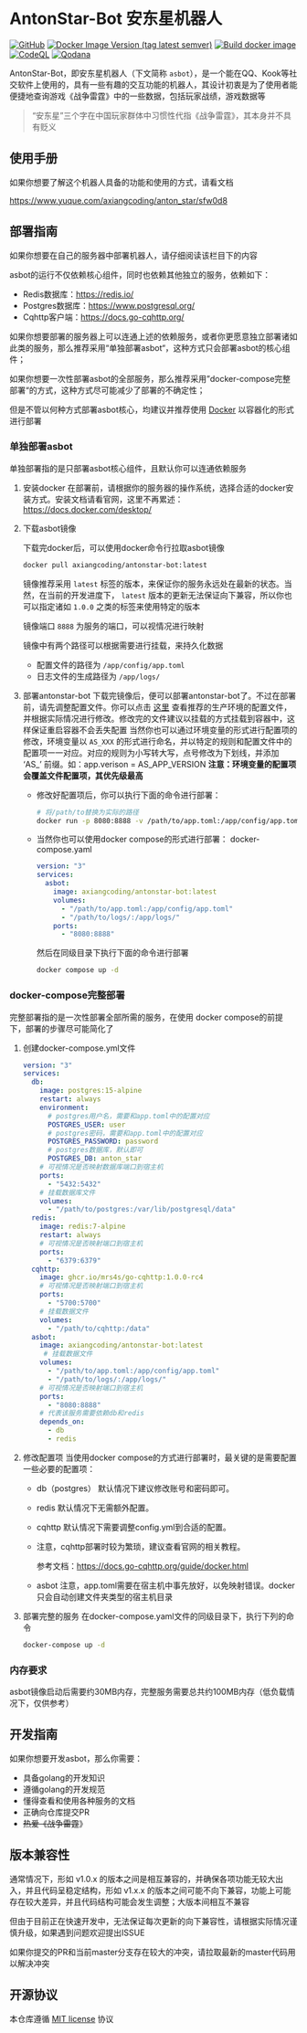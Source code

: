 # AntonStar-Bot 安东星机器人

[![GitHub](https://img.shields.io/github/license/axiangcoding/antonstar-bot)](https://github.com/axiangcoding/antonstar-bot/blob/master/LICENSE) [![Docker Image Version (tag latest semver)](https://img.shields.io/docker/v/axiangcoding/antonstar-bot/1)](https://hub.docker.com/r/axiangcoding/antonstar-bot) [![Build docker image](https://github.com/axiangcoding/antonstar-bot/actions/workflows/build_docker_image.yml/badge.svg)](https://github.com/axiangcoding/antonstar-bot/actions/workflows/build_docker_image.yml) [![CodeQL](https://github.com/axiangcoding/antonstar-bot/actions/workflows/codeql.yml/badge.svg)](https://github.com/axiangcoding/antonstar-bot/actions/workflows/codeql.yml) [![Qodana](https://github.com/axiangcoding/antonstar-bot/actions/workflows/qodana.yml/badge.svg)](https://github.com/axiangcoding/antonstar-bot/actions/workflows/qodana.yml) 

AntonStar-Bot，即安东星机器人（下文简称 `asbot`），是一个能在QQ、Kook等社交软件上使用的，具有一些有趣的交互功能的机器人，其设计初衷是为了使用者能便捷地查询游戏《战争雷霆》中的一些数据，包括玩家战绩，游戏数据等

> “安东星”三个字在中国玩家群体中习惯性代指《战争雷霆》，其本身并不具有贬义

## 使用手册
如果你想要了解这个机器人具备的功能和使用的方式，请看文档

https://www.yuque.com/axiangcoding/anton_star/sfw0d8

## 部署指南

如果你想要在自己的服务器中部署机器人，请仔细阅读该栏目下的内容

asbot的运行不仅依赖核心组件，同时也依赖其他独立的服务，依赖如下：

- Redis数据库：https://redis.io/
- Postgres数据库：https://www.postgresql.org/
- Cqhttp客户端：https://docs.go-cqhttp.org/

如果你想要部署的服务器上可以连通上述的依赖服务，或者你更愿意独立部署诸如此类的服务，那么推荐采用“单独部署asbot“，这种方式只会部署asbot的核心组件；

如果你想要一次性部署asbot的全部服务，那么推荐采用”docker-compose完整部署“的方式，这种方式尽可能减少了部署的不确定性；

但是不管以何种方式部署asbot核心，均建议并推荐使用 [Docker](https://www.docker.com/) 以容器化的形式进行部署

### 单独部署asbot

单独部署指的是只部署asbot核心组件，且默认你可以连通依赖服务

1. 安装docker
   在部署前，请根据你的服务器的操作系统，选择合适的docker安装方式。安装文档请看官网，这里不再累述：https://docs.docker.com/desktop/

2. 下载asbot镜像

   下载完docker后，可以使用docker命令行拉取asbot镜像

   ```sh
   docker pull axiangcoding/antonstar-bot:latest
   ```

   镜像推荐采用 `latest` 标签的版本，来保证你的服务永远处在最新的状态。当然，在当前的开发进度下， `latest` 版本的更新无法保证向下兼容，所以你也可以指定诸如 `1.0.0` 之类的标签来使用特定的版本

   镜像端口 `8888` 为服务的端口，可以视情况进行映射

   镜像中有两个路径可以根据需要进行挂载，来持久化数据

   - 配置文件的路径为 `/app/config/app.toml`
   - 日志文件的生成路径为 `/app/logs/`

3. 部署antonstar-bot
   下载完镜像后，便可以部署antonstar-bot了。不过在部署前，请先调整配置文件。你可以点击 [这里](https://github.com/axiangcoding/antonstar-bot/blob/master/api-system/config/app.toml) 查看推荐的生产环境的配置文件，并根据实际情况进行修改。修改完的文件建议以挂载的方式挂载到容器中，这样保证重启容器不会丢失配置
   当然你也可以通过环境变量的形式进行配置项的修改，环境变量以 `AS_XXX` 的形式进行命名，并以特定的规则和配置文件中的配置项一一对应。对应的规则为小写转大写，点号修改为下划线，并添加 ‘AS_’ 前缀。如：app.verison = AS_APP_VERSION
   **注意：环境变量的配置项会覆盖文件配置项，其优先级最高**

   - 修改好配置项后，你可以执行下面的命令进行部署：

     ```sh
     # 将/path/to替换为实际的路径
     docker run -p 8080:8888 -v /path/to/app.toml:/app/config/app.toml -v /path/to/logs/:/app/logs/ --name asbot -d axiangcoding/antonstar-bot:latest
     ```

   - 当然你也可以使用docker compose的形式进行部署：
     docker-compose.yaml

     ```yaml
     version: "3"
     services:
       asbot:
         image: axiangcoding/antonstar-bot:latest
         volumes:
           - "/path/to/app.toml:/app/config/app.toml"
           - "/path/to/logs/:/app/logs/"
         ports:
           - "8080:8888"
     ```

     然后在同级目录下执行下面的命令进行部署

     ```sh
     docker compose up -d
     ```

### docker-compose完整部署

完整部署指的是一次性部署全部所需的服务，在使用 docker compose的前提下，部署的步骤尽可能简化了

1. 创建docker-compose.yml文件
   ```yaml
   version: "3"
   services:
     db:
       image: postgres:15-alpine
       restart: always
       environment:
         # postgres用户名，需要和app.toml中的配置对应
         POSTGRES_USER: user
         # postgres密码，需要和app.toml中的配置对应
         POSTGRES_PASSWORD: password
         # postgres数据库，默认即可
         POSTGRES_DB: anton_star
       # 可视情况是否映射数据库端口到宿主机
       ports:
         - "5432:5432"
       # 挂载数据库文件
       volumes:
         - "/path/to/postgres:/var/lib/postgresql/data"
     redis:
       image: redis:7-alpine
       restart: always
       # 可视情况是否映射端口到宿主机
       ports:
         - "6379:6379"
     cqhttp:
       image: ghcr.io/mrs4s/go-cqhttp:1.0.0-rc4
       # 可视情况是否映射端口到宿主机
       ports:
         - "5700:5700"
       # 挂载数据文件
       volumes:
         - "/path/to/cqhttp:/data"
     asbot:
       image: axiangcoding/antonstar-bot:latest
        # 挂载数据文件
       volumes:
         - "/path/to/app.toml:/app/config/app.toml"
         - "/path/to/logs/:/app/logs/"
       # 可视情况是否映射端口到宿主机
       ports:
         - "8080:8888"
       # 代表该服务需要依赖db和redis
       depends_on:
         - db
         - redis
   ```

2. 修改配置项
   当使用docker compose的方式进行部署时，最关键的是需要配置一些必要的配置项：

   - db（postgres）
     默认情况下建议修改账号和密码即可。

   - redis
     默认情况下无需额外配置。

   - cqhttp
     默认情况下需要调整config.yml到合适的配置。

   - 注意，cqhttp部署时较为繁琐，建议查看官网的相关教程。

     参考文档：https://docs.go-cqhttp.org/guide/docker.html

   - asbot
     注意，app.toml需要在宿主机中事先放好，以免映射错误。docker只会自动创建文件夹类型的宿主机目录

3. 部署完整的服务
   在docker-compose.yaml文件的同级目录下，执行下列的命令

   ```sh
   docker-compose up -d
   ```

### 内存要求

asbot镜像启动后需要约30MB内存，完整服务需要总共约100MB内存（低负载情况下，仅供参考）

## 开发指南

如果你想要开发asbot，那么你需要：

- 具备golang的开发知识
- 遵循golang的开发规范
- 懂得查看和使用各种服务的文档
- 正确向仓库提交PR
- ~~热爱《战争雷霆~~》

## 版本兼容性

通常情况下，形如 v1.0.x 的版本之间是相互兼容的，并确保各项功能无较大出入，并且代码呈稳定结构，形如 v1.x.x 的版本之间可能不向下兼容，功能上可能存在较大差异，并且代码结构可能会发生调整；大版本间相互不兼容

但由于目前正在快速开发中，无法保证每次更新的向下兼容性，请根据实际情况谨慎升级，如果遇到问题欢迎提出ISSUE

如果你提交的PR和当前master分支存在较大的冲突，请拉取最新的master代码用以解决冲突

## 开源协议

本仓库遵循 [MIT license](https://github.com/axiangcoding/antonstar-bot/blob/master/LICENSE) 协议
